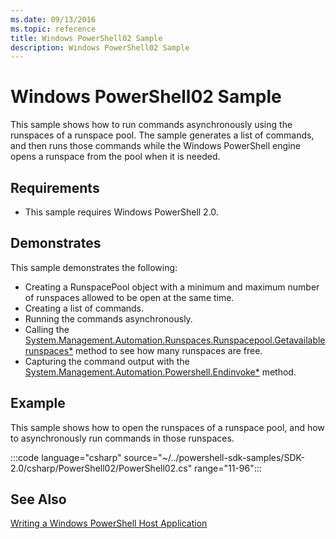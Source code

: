 ```yaml
---
ms.date: 09/13/2016
ms.topic: reference
title: Windows PowerShell02 Sample
description: Windows PowerShell02 Sample
---
```

# Windows PowerShell02 Sample

This sample shows how to run commands asynchronously using the runspaces of a runspace pool. The
sample generates a list of commands, and then runs those commands while the Windows PowerShell
engine opens a runspace from the pool when it is needed.

## Requirements

- This sample requires Windows PowerShell 2.0.

## Demonstrates

This sample demonstrates the following:

- Creating a RunspacePool object with a minimum and maximum number of runspaces allowed to be open
  at the same time.
- Creating a list of commands.
- Running the commands asynchronously.
- Calling the [System.Management.Automation.Runspaces.Runspacepool.Getavailablerunspaces*](/dotnet/api/System.Management.Automation.Runspaces.RunspacePool.GetAvailableRunspaces)
  method to see how many runspaces are free.
- Capturing the command output with the [System.Management.Automation.Powershell.Endinvoke*](/dotnet/api/System.Management.Automation.PowerShell.EndInvoke)
  method.

## Example

This sample shows how to open the runspaces of a runspace pool, and how to asynchronously run
commands in those runspaces.

:::code language="csharp" source="~/../powershell-sdk-samples/SDK-2.0/csharp/PowerShell02/PowerShell02.cs" range="11-96":::

## See Also

[Writing a Windows PowerShell Host Application](./writing-a-windows-powershell-host-application.md)
